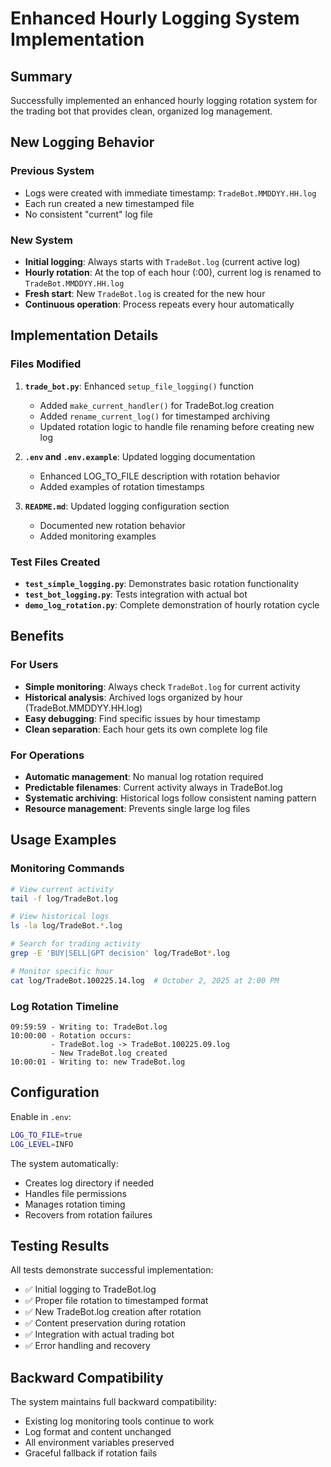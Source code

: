 # Enhanced Hourly Logging System Implementation

## Summary
Successfully implemented an enhanced hourly logging rotation system for the trading bot that provides clean, organized log management.

## New Logging Behavior

### Previous System
- Logs were created with immediate timestamp: `TradeBot.MMDDYY.HH.log`
- Each run created a new timestamped file
- No consistent "current" log file

### New System
- **Initial logging**: Always starts with `TradeBot.log` (current active log)
- **Hourly rotation**: At the top of each hour (:00), current log is renamed to `TradeBot.MMDDYY.HH.log`
- **Fresh start**: New `TradeBot.log` is created for the new hour
- **Continuous operation**: Process repeats every hour automatically

## Implementation Details

### Files Modified
1. **`trade_bot.py`**: Enhanced `setup_file_logging()` function
   - Added `make_current_handler()` for TradeBot.log creation
   - Added `rename_current_log()` for timestamped archiving
   - Updated rotation logic to handle file renaming before creating new log

2. **`.env` and `.env.example`**: Updated logging documentation
   - Enhanced LOG_TO_FILE description with rotation behavior
   - Added examples of rotation timestamps

3. **`README.md`**: Updated logging configuration section
   - Documented new rotation behavior
   - Added monitoring examples

### Test Files Created
- **`test_simple_logging.py`**: Demonstrates basic rotation functionality
- **`test_bot_logging.py`**: Tests integration with actual bot
- **`demo_log_rotation.py`**: Complete demonstration of hourly rotation cycle

## Benefits

### For Users
- **Simple monitoring**: Always check `TradeBot.log` for current activity
- **Historical analysis**: Archived logs organized by hour (TradeBot.MMDDYY.HH.log)
- **Easy debugging**: Find specific issues by hour timestamp
- **Clean separation**: Each hour gets its own complete log file

### For Operations
- **Automatic management**: No manual log rotation required
- **Predictable filenames**: Current activity always in TradeBot.log
- **Systematic archiving**: Historical logs follow consistent naming pattern
- **Resource management**: Prevents single large log files

## Usage Examples

### Monitoring Commands
```bash
# View current activity
tail -f log/TradeBot.log

# View historical logs
ls -la log/TradeBot.*.log

# Search for trading activity
grep -E 'BUY|SELL|GPT decision' log/TradeBot*.log

# Monitor specific hour
cat log/TradeBot.100225.14.log  # October 2, 2025 at 2:00 PM
```

### Log Rotation Timeline
```
09:59:59 - Writing to: TradeBot.log
10:00:00 - Rotation occurs:
         - TradeBot.log -> TradeBot.100225.09.log
         - New TradeBot.log created
10:00:01 - Writing to: new TradeBot.log
```

## Configuration

Enable in `.env`:
```bash
LOG_TO_FILE=true
LOG_LEVEL=INFO
```

The system automatically:
- Creates log directory if needed
- Handles file permissions
- Manages rotation timing
- Recovers from rotation failures

## Testing Results

All tests demonstrate successful implementation:
- ✅ Initial logging to TradeBot.log
- ✅ Proper file rotation to timestamped format
- ✅ New TradeBot.log creation after rotation
- ✅ Content preservation during rotation
- ✅ Integration with actual trading bot
- ✅ Error handling and recovery

## Backward Compatibility

The system maintains full backward compatibility:
- Existing log monitoring tools continue to work
- Log format and content unchanged
- All environment variables preserved
- Graceful fallback if rotation fails